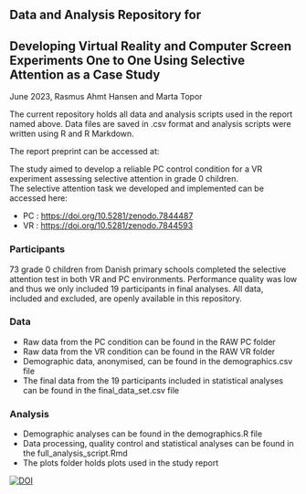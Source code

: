 ## Data and Analysis Repository for  
## Developing Virtual Reality and Computer Screen Experiments One to One Using Selective Attention as a Case Study  
June 2023, Rasmus Ahmt Hansen and Marta Topor


The current repository holds all data and analysis scripts used in the report named above. Data files are saved in .csv format and analysis scripts were written using R and R Markdown.  

The report preprint can be accessed at:   

The study aimed to develop a reliable PC control condition for a VR experiment assessing selective attention in grade 0 children.  
The selective attention task we developed and implemented can be accessed here:  
- PC : https://doi.org/10.5281/zenodo.7844487  
- VR : https://doi.org/10.5281/zenodo.7844593  

### Participants  
73 grade 0 children from Danish primary schools completed the selective attention test in both VR and PC environments. Performance quality was low and thus we only included 19 participants in final analyses. All data, included and excluded, are openly available in this repository.  

### Data  
- Raw data from the PC condition can be found in the RAW PC folder   
- Raw data from the VR condition can be found in the RAW VR folder   
- Demographic data, anonymised, can be found in the demographics.csv file  
- The final data from the 19 participants included in statistical analyses can be found in the final_data_set.csv file  

### Analysis  
- Demographic analyses can be found in the demographics.R file  
- Data processing, quality control and statistical analyses can be found in the full_analysis_script.Rmd 
- The plots folder holds plots used in the study report  

[![DOI](https://zenodo.org/badge/618326055.svg)](https://zenodo.org/badge/latestdoi/618326055)
